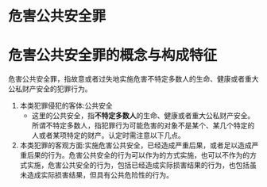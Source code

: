 # 危害公共安全罪
# 危害公共安全罪的概念与构成特征
危害公共安全罪，指故意或者过失地实施危害不特定多数人的生命、健康或者重大公私财产安全的犯罪行为。
1. 本类犯罪侵犯的客体:公共安全
   - 这里的公共安全，指**不特定多数人**的生命、健康或者重大公私财产安全。所谓不特定多数人，指犯罪行为可能危害的对象不是某个、某几个特定的人或者某项特定的财产。认定时需注意以下几点。
2. 本类犯罪的客观方面:实施危害公共安全，已经造成严重后果，或者足以造成严重后果的行为。危害公共安全的行为可以作为的方式实施，也可以不作为的方式实施，危害公共安全的行为，包括已经造成实际损害结果的行为，也包括虽未造成实际损害结果，但具有公共危险性的行为。